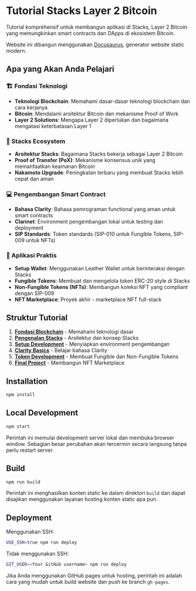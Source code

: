 # Tutorial Stacks Layer 2 Bitcoin

Tutorial komprehensif untuk membangun aplikasi di Stacks, Layer 2 Bitcoin yang memungkinkan smart contracts dan DApps di ekosistem Bitcoin.

Website ini dibangun menggunakan [Docusaurus](https://docusaurus.io/), generator website static modern.

## Apa yang Akan Anda Pelajari

### 🏗️ Fondasi Teknologi
- **Teknologi Blockchain**: Memahami dasar-dasar teknologi blockchain dan cara kerjanya
- **Bitcoin**: Mendalami arsitektur Bitcoin dan mekanisme Proof of Work
- **Layer 2 Solutions**: Mengapa Layer 2 diperlukan dan bagaimana mengatasi keterbatasan Layer 1

### 🔧 Stacks Ecosystem
- **Arsitektur Stacks**: Bagaimana Stacks bekerja sebagai Layer 2 Bitcoin
- **Proof of Transfer (PoX)**: Mekanisme konsensus unik yang memanfaatkan keamanan Bitcoin
- **Nakamoto Upgrade**: Peningkatan terbaru yang membuat Stacks lebih cepat dan aman

### 💻 Pengembangan Smart Contract
- **Bahasa Clarity**: Bahasa pemrograman functional yang aman untuk smart contracts
- **Clarinet**: Environment pengembangan lokal untuk testing dan deployment
- **SIP Standards**: Token standards (SIP-010 untuk Fungible Tokens, SIP-009 untuk NFTs)

### 🚀 Aplikasi Praktis
- **Setup Wallet**: Menggunakan Leather Wallet untuk berinteraksi dengan Stacks
- **Fungible Tokens**: Membuat dan mengelola token ERC-20 style di Stacks
- **Non-Fungible Tokens (NFTs)**: Membangun koleksi NFT yang compliant dengan SIP-009
- **NFT Marketplace**: Proyek akhir - marketplace NFT full-stack

## Struktur Tutorial

1. **[Fondasi Blockchain](./docs/blockchain-fundamentals/)** - Memahami teknologi dasar
2. **[Pengenalan Stacks](./docs/stacks-introduction/)** - Arsitektur dan konsep Stacks
3. **[Setup Development](./docs/development-setup/)** - Menyiapkan environment pengembangan
4. **[Clarity Basics](./docs/clarity-language/)** - Belajar bahasa Clarity
5. **[Token Development](./docs/token-development/)** - Membuat Fungible dan Non-Fungible Tokens
6. **[Final Project](./docs/nft-marketplace/)** - Membangun NFT Marketplace

## Installation

```bash
npm install
```

## Local Development

```bash
npm start
```

Perintah ini memulai development server lokal dan membuka browser window. Sebagian besar perubahan akan tercermin secara langsung tanpa perlu restart server.

## Build

```bash
npm run build
```

Perintah ini menghasilkan konten static ke dalam direktori `build` dan dapat disajikan menggunakan layanan hosting konten static apa pun.

## Deployment

Menggunakan SSH:

```bash
USE_SSH=true npm run deploy
```

Tidak menggunakan SSH:

```bash
GIT_USER=<Your GitHub username> npm run deploy
```

Jika Anda menggunakan GitHub pages untuk hosting, perintah ini adalah cara yang mudah untuk build website dan push ke branch `gh-pages`.
